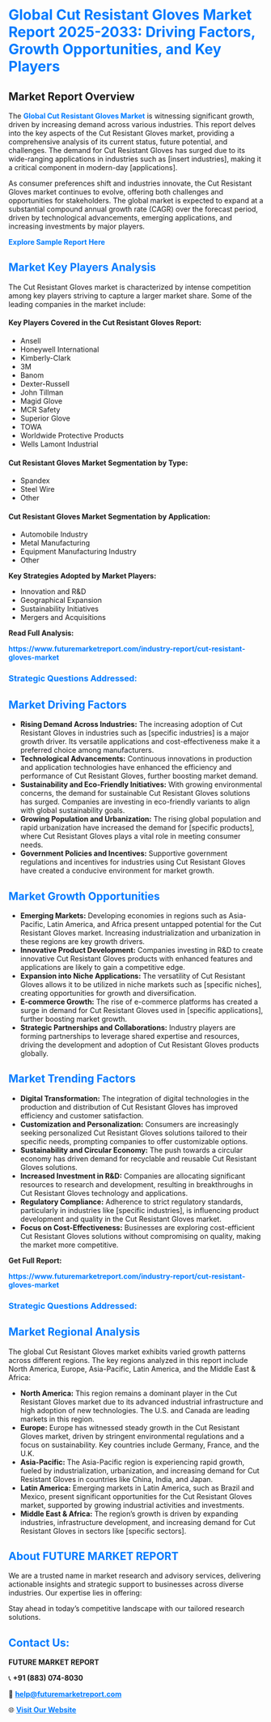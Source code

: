 <h1 style="color: #007BFF;">Global Cut Resistant Gloves Market Report 2025-2033: Driving Factors, Growth Opportunities, and Key Players</h1>

<section id="overview">
<h2>Market Report Overview</h2>
<p>The <a href="https://www.futuremarketreport.com/industry-report/cut-resistant-gloves-market" style="color: #007BFF; text-decoration: none;"><strong>Global Cut Resistant Gloves Market</strong></a> is witnessing significant growth, driven by increasing demand across various industries. This report delves into the key aspects of the Cut Resistant Gloves market, providing a comprehensive analysis of its current status, future potential, and challenges. The demand for Cut Resistant Gloves has surged due to its wide-ranging applications in industries such as [insert industries], making it a critical component in modern-day [applications].</p>
<p>As consumer preferences shift and industries innovate, the Cut Resistant Gloves market continues to evolve, offering both challenges and opportunities for stakeholders. The global market is expected to expand at a substantial compound annual growth rate (CAGR) over the forecast period, driven by technological advancements, emerging applications, and increasing investments by major players.</p>
</section>

<section id="overview">
<p><a href="https://www.futuremarketreport.com/request-sample/reportId=105830" style="color: #007BFF; text-decoration: none;"><strong>Explore Sample Report Here</strong></a></p>
</section>

<section id="key-players">
<h2 style="color: #007BFF;">Market Key Players Analysis</h2>
<p>The Cut Resistant Gloves market is characterized by intense competition among key players striving to capture a larger market share. Some of the leading companies in the market include:</p>
<h4>Key Players Covered in the Cut Resistant Gloves Report:</h4>
<ul><li>Ansell</li><li>Honeywell International</li><li>Kimberly-Clark</li><li>3M</li><li>Banom</li><li>Dexter-Russell</li><li>John Tillman</li><li>Magid Glove</li><li>MCR Safety</li><li>Superior Glove</li><li>TOWA</li><li>Worldwide Protective Products</li><li>Wells Lamont Industrial</li></ul>
<h4>Cut Resistant Gloves Market Segmentation by Type:</h4>
<ul><li>Spandex</li><li>Steel Wire</li><li>Other</li></ul>

<h4>Cut Resistant Gloves Market Segmentation by Application:</h4>
<ul><li>Automobile Industry</li><li>Metal Manufacturing</li><li>Equipment Manufacturing Industry</li><li>Other</li></ul>
<p><strong>Key Strategies Adopted by Market Players:</strong></p>
<ul>
<li>Innovation and R&D</li>
<li>Geographical Expansion</li>
<li>Sustainability Initiatives</li>
<li>Mergers and Acquisitions</li>
</ul>
</section>

<section>
<p><strong>Read Full Analysis: </strong></p><a href="https://www.futuremarketreport.com/industry-report/cut-resistant-gloves-market" style="color: #007BFF; text-decoration: none;"><strong>https://www.futuremarketreport.com/industry-report/cut-resistant-gloves-market</strong></a>
<h3 style="color: #007BFF;">Strategic Questions Addressed:</h3>
</section>

<section id="driving-factors">
<h2 style="color: #007BFF;">Market Driving Factors</h2>
<ul>
<li><strong>Rising Demand Across Industries:</strong> The increasing adoption of Cut Resistant Gloves in industries such as [specific industries] is a major growth driver. Its versatile applications and cost-effectiveness make it a preferred choice among manufacturers.</li>
<li><strong>Technological Advancements:</strong> Continuous innovations in production and application technologies have enhanced the efficiency and performance of Cut Resistant Gloves, further boosting market demand.</li>
<li><strong>Sustainability and Eco-Friendly Initiatives:</strong> With growing environmental concerns, the demand for sustainable Cut Resistant Gloves solutions has surged. Companies are investing in eco-friendly variants to align with global sustainability goals.</li>
<li><strong>Growing Population and Urbanization:</strong> The rising global population and rapid urbanization have increased the demand for [specific products], where Cut Resistant Gloves plays a vital role in meeting consumer needs.</li>
<li><strong>Government Policies and Incentives:</strong> Supportive government regulations and incentives for industries using Cut Resistant Gloves have created a conducive environment for market growth.</li>
</ul>
</section>

<section id="growth-opportunities">
<h2 style="color: #007BFF;">Market Growth Opportunities</h2>
<ul>
<li><strong>Emerging Markets:</strong> Developing economies in regions such as Asia-Pacific, Latin America, and Africa present untapped potential for the Cut Resistant Gloves market. Increasing industrialization and urbanization in these regions are key growth drivers.</li>
<li><strong>Innovative Product Development:</strong> Companies investing in R&D to create innovative Cut Resistant Gloves products with enhanced features and applications are likely to gain a competitive edge.</li>
<li><strong>Expansion into Niche Applications:</strong> The versatility of Cut Resistant Gloves allows it to be utilized in niche markets such as [specific niches], creating opportunities for growth and diversification.</li>
<li><strong>E-commerce Growth:</strong> The rise of e-commerce platforms has created a surge in demand for Cut Resistant Gloves used in [specific applications], further boosting market growth.</li>
<li><strong>Strategic Partnerships and Collaborations:</strong> Industry players are forming partnerships to leverage shared expertise and resources, driving the development and adoption of Cut Resistant Gloves products globally.</li>
</ul>
</section>

<section id="trending-factors">
<h2 style="color: #007BFF;">Market Trending Factors</h2>
<ul>
<li><strong>Digital Transformation:</strong> The integration of digital technologies in the production and distribution of Cut Resistant Gloves has improved efficiency and customer satisfaction.</li>
<li><strong>Customization and Personalization:</strong> Consumers are increasingly seeking personalized Cut Resistant Gloves solutions tailored to their specific needs, prompting companies to offer customizable options.</li>
<li><strong>Sustainability and Circular Economy:</strong> The push towards a circular economy has driven demand for recyclable and reusable Cut Resistant Gloves solutions.</li>
<li><strong>Increased Investment in R&D:</strong> Companies are allocating significant resources to research and development, resulting in breakthroughs in Cut Resistant Gloves technology and applications.</li>
<li><strong>Regulatory Compliance:</strong> Adherence to strict regulatory standards, particularly in industries like [specific industries], is influencing product development and quality in the Cut Resistant Gloves market.</li>
<li><strong>Focus on Cost-Effectiveness:</strong> Businesses are exploring cost-efficient Cut Resistant Gloves solutions without compromising on quality, making the market more competitive.</li>
</ul>
</section>

<section>
<p><strong>Get Full Report: </strong></p><a href="https://www.futuremarketreport.com/industry-report/cut-resistant-gloves-market" style="color: #007BFF; text-decoration: none;"><strong>https://www.futuremarketreport.com/industry-report/cut-resistant-gloves-market</strong></a>
<h3 style="color: #007BFF;">Strategic Questions Addressed:</h3>
</section>


<section id="regional-analysis">
<h2 style="color: #007BFF;">Market Regional Analysis</h2>
<p>The global Cut Resistant Gloves market exhibits varied growth patterns across different regions. The key regions analyzed in this report include North America, Europe, Asia-Pacific, Latin America, and the Middle East & Africa:</p>
<ul>
<li><strong>North America:</strong> This region remains a dominant player in the Cut Resistant Gloves market due to its advanced industrial infrastructure and high adoption of new technologies. The U.S. and Canada are leading markets in this region.</li>
<li><strong>Europe:</strong> Europe has witnessed steady growth in the Cut Resistant Gloves market, driven by stringent environmental regulations and a focus on sustainability. Key countries include Germany, France, and the U.K.</li>
<li><strong>Asia-Pacific:</strong> The Asia-Pacific region is experiencing rapid growth, fueled by industrialization, urbanization, and increasing demand for Cut Resistant Gloves in countries like China, India, and Japan.</li>
<li><strong>Latin America:</strong> Emerging markets in Latin America, such as Brazil and Mexico, present significant opportunities for the Cut Resistant Gloves market, supported by growing industrial activities and investments.</li>
<li><strong>Middle East & Africa:</strong> The region’s growth is driven by expanding industries, infrastructure development, and increasing demand for Cut Resistant Gloves in sectors like [specific sectors].</li>
</ul>
</section>

<footer>
<h2 style="color: #007BFF;">About FUTURE MARKET REPORT</h2>
<p>We are a trusted name in market research and advisory services, delivering actionable insights and strategic support to businesses across diverse industries. Our expertise lies in offering:</p>

<p>Stay ahead in today’s competitive landscape with our tailored research solutions.</p>

<h2 style="color: #007BFF;">Contact Us:</h2>
<p><strong>FUTURE MARKET REPORT</strong></p>
<p>📞 <strong>+91 (883) 074-8030</strong></p>
<p>📧 <strong><a href="mailto:help@futuremarketreport.com" style="color: #007BFF;">help@futuremarketreport.com</a></strong></p>
<p>🌐 <strong><a href="https://www.futuremarketreport.com/" style="color: #007BFF;">Visit Our Website</a></strong></p>
</footer>